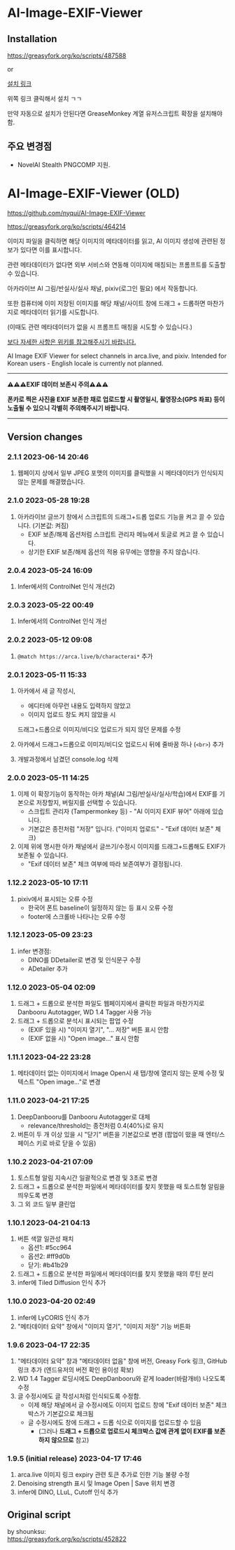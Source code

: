 # AI-Image-EXIF-Viewer

## Installation

https://greasyfork.org/ko/scripts/487588

or

[설치 링크](https://github.com/panta5/AI-Image-EXIF-Viewer/raw/main/AI_Image_EXIF_Viewer.user.js)

위쪽 링크 클릭해서 설치 ㄱㄱ

만약 자동으로 설치가 안된다면 GreaseMonkey 계열 유저스크립트 확장을 설치해야함.

## 주요 변경점

- NovelAI Stealth PNGCOMP 지원.

# AI-Image-EXIF-Viewer (OLD)
https://github.com/nyqui/AI-Image-EXIF-Viewer

https://greasyfork.org/ko/scripts/464214

이미지 파일을 클릭하면 해당 이미지의 메타데이터를 읽고, AI 이미지 생성에 관련된 정보가 있다면 이를 표시합니다.

관련 메타데이터가 없다면 외부 서비스와 연동해 이미지에 매칭되는 프롬프트를 도출할 수 있습니다.

아카라이브 AI 그림/반실사/실사 채널, pixiv(로그인 필요) 에서 작동합니다.

또한 컴퓨터에 이미 저장된 이미지를 해당 채널/사이트 창에 드래그 + 드롭하면 마찬가지로 메타데이터 읽기를 시도합니다.

(이때도 관련 메타데이터가 없을 시 프롬프트 매칭을 시도할 수 있습니다.)

[보다 자세한 사항은 위키를 참고해주시기 바랍니다.](https://github.com/nyqui/AI-Image-EXIF-Viewer/wiki)

AI Image EXIF Viewer for select channels in arca.live, and pixiv.
Intended for Korean users - English locale is currently not planned.

---

**⚠️⚠️⚠️EXIF 데이터 보존시 주의⚠️⚠️⚠️**

**폰카로 찍은 사진을 EXIF 보존한 채로 업로드할 시 촬영일시, 촬영장소(GPS 좌표) 등이 노출될 수 있으니 각별히 주의해주시기 바랍니다.**

---

## Version changes
### 2.1.1 2023-06-14 20:46

 1. 웹페이지 상에서 일부 JPEG 포맷의 이미지를 클릭했을 시 메타데이터가 인식되지 않는 문제를 해결했습니다.

### 2.1.0 2023-05-28 19:28

 1. 아카라이브 글쓰기 창에서 스크립트의 드래그+드롭 업로드 기능을 켜고 끌 수 있습니다. (기본값: 켜짐)
     - EXIF 보존/해제 옵션처럼 스크립트 관리자 메뉴에서 토글로 켜고 끌 수 있습니다.
     - 상기한 EXIF 보존/해제 옵션의 적용 유무에는 영향을 주지 않습니다.

### 2.0.4 2023-05-24 16:09

 1. Infer에서의 ControlNet 인식 개선(2)

### 2.0.3 2023-05-22 00:49

 1. Infer에서의 ControlNet 인식 개선

### 2.0.2 2023-05-12 09:08

 1. `@match https://arca.live/b/characterai*` 추가

### 2.0.1 2023-05-11 15:33

 1. 아카에서 새 글 작성시, 
     - 에디터에 아무런 내용도 입력하지 않았고
     - 이미지 업로드 창도 켜지 않았을 시

    드래그+드롭으로 이미지/비디오 업로드가 되지 않던 문제를 수정
 1. 아카에서 드래그+드롭으로 이미지/비디오 업로드시 뒤에 줄바꿈 하나 (`<br>`) 추가
 1. 개발과정에서 남겼던 console.log 삭제

### 2.0.0 2023-05-11 14:25

 1. 이제 이 확장기능이 동작하는 아카 채널(AI 그림/반실사/실사/학습)에서 EXIF를 기본으로 저장할지, 버릴지를 선택할 수 있습니다.
     - 스크립트 관리자 (Tampermonkey 등) - "AI 이미지 EXIF 뷰어" 아래에 있습니다.
     - 기본값은 종전처럼 "저장" 입니다. ("이미지 업로드" - "Exif 데이터 보존" 체크)
 1. 이제 위에 명시한 아카 채널에서 글쓰기/수정시 이미지를 드래그+드롭해도 EXIF가 보존될 수 있습니다.
     - "Exif 데이터 보존" 체크 여부에 따라 보존여부가 결정됩니다.

### 1.12.2 2023-05-10 17:11

 1. pixiv에서 표시되는 오류 수정
     - 한국어 폰트 baseline이 일정하지 않는 등 표시 오류 수정
     - footer에 스크롤바 나타나는 오류 수정

### 1.12.1 2023-05-09 23:23

 1. infer 변경점:
     - DINO를 DDetailer로 변경 및 인식문구 수정
     - ADetailer 추가

### 1.12.0 2023-05-04 02:09

 1. 드래그 + 드롭으로 분석한 파일도 웹페이지에서 클릭한 파일과 마찬가지로 Danbooru Autotagger, WD 1.4 Tagger 사용 가능
 1. 드래그 + 드롭으로 분석시 표시되는 팝업 수정
     - (EXIF 있을 시) "이미지 열기", "... 저장" 버튼 표시 안함
     - (EXIF 없을 시) "Open image..." 표시 안함

### 1.11.1 2023-04-22 23:28

 1. 메타데이터 없는 이미지에서 Image Open시 새 탭/창에 열리지 않는 문제 수정 및 텍스트 "Open image..."로 변경

### 1.11.0 2023-04-21 17:25

 1. DeepDanbooru를 Danbooru Autotagger로 대체
     - relevance/threshold는 종전처럼 0.4(40%)로 유지
 1. 버튼이 두 개 이상 있을 시 "닫기" 버튼을 기본값으로 변경 (팝업이 떴을 때 엔터/스페이스 키로 바로 닫을 수 있음)

### 1.10.2 2023-04-21 07:09

 1. 토스트형 알림 지속시간 일괄적으로 변경 및 3초로 변경
 1. 드래그 + 드롭으로 분석한 파일에서 메타데이터를 찾지 못했을 때 토스트형 알림을 띄우도록 변경
 1. 그 외 코드 일부 클린업

### 1.10.1 2023-04-21 04:13

 1. 버튼 색깔 일관성 패치
     - 옵션1: #5cc964
     - 옵션2: #ff9d0b
     - 닫기: #b41b29
 1. 드래그 + 드롭으로 분석한 파일에서 메타데이터를 찾지 못했을 때의 루틴 분리
 1. infer에 Tiled Diffusion 인식 추가

### 1.10.0 2023-04-20 02:49
 
 1. infer에 LyCORIS 인식 추가
 1. "메타데이터 요약" 창에서 "이미지 열기", "이미지 저장" 기능 버튼화

### 1.9.6 2023-04-17 22:35

 1. "메타데이터 요약" 창과 "메타데이터 없음" 창에 버전, Greasy Fork 링크, GitHub 링크 추가 (엔드유저의 버전 확인 용이성 확보) 
 1. WD 1.4 Tagger 로딩시에도 DeepDanbooru와 같게 loader(바람개비) 나오도록 수정
 1. 글 수정시에도 글 작성시처럼 인식되도록 수정함.
    - 이제 해당 채널에서 글 수정시에도 이미지 업로드 창에 "Exif 데이터 보존" 체크박스가 기본값으로 체크됨
    - 글 수정시에도 창에 드래그 + 드롭 식으로 이미지를 업로드할 수 있음
        - (그러나 **드래그 + 드롭으로 업로드시 체크박스 값에 관계 없이 EXIF를 보존하지 않으므로** 참고)

### 1.9.5 (initial release) 2023-04-17 17:46

 1. arca.live 이미지 링크 expiry 관련 토큰 추가로 인한 기능 불량 수정
 1. Denoising strength 표시 및 Image Open | Save 위치 변경
 1. infer에 DINO, LLuL, Cutoff 인식 추가
 
 
 
## Original script 
by shounksu:  
 https://greasyfork.org/ko/scripts/452822
